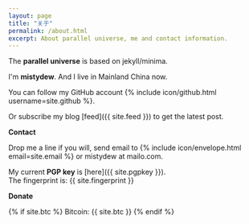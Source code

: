 ```yaml
---
layout: page
title: "关于"
permalink: /about.html
excerpt: About parallel universe, me and contact information.
---
```


The **parallel universe** is based on jekyll/minima.

I'm **mistydew**.
And I live in Mainland China now.

You can follow my GitHub account {% include icon/github.html username=site.github %}.

Or subscribe my blog [feed]({{ site.feed }}) to get the latest post.

**Contact**

Drop me a line if you will, send email to {% include icon/envelope.html email=site.email %} or mistydew at mailo.com.

My current **PGP key** is [here]({{ site.pgpkey }}).<br>
The fingerprint is: {{ site.fingerprint }}

**Donate**

{% if site.btc %}
Bitcoin: {{ site.btc }}
{% endif %}
